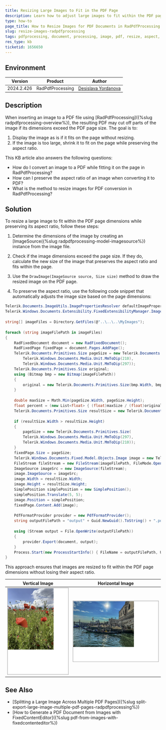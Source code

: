 ```yaml
---
title: Resizing Large Images to Fit in the PDF Page
description: Learn how to adjust large images to fit within the PDF page dimensions using RadPdfProcessing, preserving the aspect ratio.
type: how-to
page_title: How to Resize Images for PDF Documents in RadPdfProcessing
slug: resize-images-radpdfprocessing
tags: pdfprocessing, document, processing, image, pdf, resize, aspect, ratio
res_type: kb
ticketid: 1656650
---
```


## Environment

| Version | Product | Author | 
| --- | --- | ---- | 
| 2024.2.426| RadPdfProcessing |[Desislava Yordanova](https://www.telerik.com/blogs/author/desislava-yordanova)| 

## Description

When inserting an image to a PDF file using [RadPdfProcessing]({%slug radpdfprocessing-overview%}), the resulting PDF may cut off parts of the image if its dimensions exceed the PDF page size. The goal is to:

1. Display the image as is if it fits on the page without resizing.
2. If the image is too large, shrink it to fit on the page while preserving the aspect ratio.

This KB article also answers the following questions:
- How do I convert an image to a PDF while fitting it on the page in RadPdfProcessing?
- How can I preserve the aspect ratio of an image when converting it to PDF?
- What is the method to resize images for PDF conversion in RadPdfProcessing?

## Solution

To resize a large image to fit within the PDF page dimensions while preserving its aspect ratio, follow these steps:

1. Determine the dimensions of the image by creating an [ImageSource({%slug radpdfprocessing-model-imagesource%}) instance from the image file.

2. Check if the image dimensions exceed the page size. If they do, calculate the new size of the image that preserves the aspect ratio and fits within the page.

3. Use the `DrawImage(ImageSource source, Size size)` method to draw the resized image on the PDF page.

4. To preserve the aspect ratio, use the following code snippet that automatically adjusts the image size based on the page dimensions:

```csharp
Telerik.Documents.ImageUtils.ImagePropertiesResolver defaultImagePropertiesResolver = new Telerik.Documents.ImageUtils.ImagePropertiesResolver();
Telerik.Windows.Documents.Extensibility.FixedExtensibilityManager.ImagePropertiesResolver = defaultImagePropertiesResolver;

string[] imageFiles = Directory.GetFiles(@"..\..\..\MyImages");

foreach (string imageFilePath in imageFiles)
{
    RadFixedDocument document = new RadFixedDocument();
    RadFixedPage fixedPage = document.Pages.AddPage();
    Telerik.Documents.Primitives.Size pageSize = new Telerik.Documents.Primitives.Size(
        Telerik.Windows.Documents.Media.Unit.MmToDip(210),
        Telerik.Windows.Documents.Media.Unit.MmToDip(297));
    Telerik.Documents.Primitives.Size original; 
    using (Bitmap bmp = new Bitmap(imageFilePath))
    {
        original = new Telerik.Documents.Primitives.Size(bmp.Width, bmp.Height);
    }
    
    double maxSize = Math.Min(pageSize.Width, pageSize.Height);
    float percent = (new List<float> { (float)maxSize / (float)original.Width, (float)maxSize / (float)original.Height }).Min();
    Telerik.Documents.Primitives.Size resultSize = new Telerik.Documents.Primitives.Size((int)Math.Floor(original.Width * percent), (int)Math.Floor(original.Height * percent));

    if (resultSize.Width > resultSize.Height)
    {
        pageSize = new Telerik.Documents.Primitives.Size(
        Telerik.Windows.Documents.Media.Unit.MmToDip(297),
        Telerik.Windows.Documents.Media.Unit.MmToDip(210));
    }
    fixedPage.Size = pageSize;
    Telerik.Windows.Documents.Fixed.Model.Objects.Image image = new Telerik.Windows.Documents.Fixed.Model.Objects.Image();
    FileStream fileStream = new FileStream(imageFilePath, FileMode.Open);
    ImageSource imageSrc = new ImageSource(fileStream);
    image.ImageSource = imageSrc;
    image.Width = resultSize.Width;
    image.Height = resultSize.Height;
    SimplePosition simplePosition = new SimplePosition();
    simplePosition.Translate(5, 5);
    image.Position = simplePosition;
    fixedPage.Content.Add(image);

    PdfFormatProvider provider = new PdfFormatProvider();
    string outputFilePath = "output" + Guid.NewGuid().ToString() + ".pdf";

    using (Stream output = File.OpenWrite(outputFilePath))
    {
        provider.Export(document, output);
    }
    Process.Start(new ProcessStartInfo() { FileName = outputFilePath, UseShellExecute = true });
}
``` 

This approach ensures that images are resized to fit within the PDF page dimensions without losing their aspect ratio.

|Vertical Image|Horizontal Image|
|----|----|
|![PdfProcessing Resize Vertical Image](images/pdf-processing-resize-vertical-image.png)|![PdfProcessing Resize Horizontal](images/pdf-processing-resize-horizontal-image.png)|      

## See Also

- [Splitting a Large Image Across Multiple PDF Pages]({%slug split-export-large-image-multiple-pdf-pages-radpdfprocessing%})
- [How to Generate a PDF Document from Images with FixedContentEditor]({%slug pdf-from-images-with-fixedcontenteditor%})
